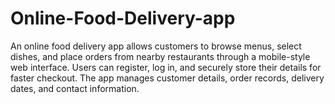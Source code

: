 # Online-Food-Delivery-app
An online food delivery app allows customers to browse menus, select dishes, and place orders from nearby restaurants through a mobile-style web interface. Users can register, log in, and securely store their details for faster checkout. The app manages customer details, order records, delivery dates, and contact information. 
